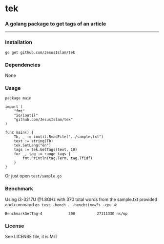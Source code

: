 # tek
### A golang package to get tags of an article
----------------------------------------------

### Installation
`go get github.com/JesusIslam/tek`

### Dependencies
None

### Usage
```
package main

import (
	"fmt"
	"io/ioutil"
	"github.com/JesusIslam/tek"
)

func main() {
	Tb, _ := ioutil.ReadFile("../sample.txt")
	text := string(Tb)
	tek.SetLang("en")
	tags := tek.GetTags(text, 10)
	for _, tag := range tags {
		fmt.Println(tag.Term, tag.Tfidf)
	}
}
```

Or just open `test/sample.go`

### Benchmark
Using i3-3217U @1.8GHz with 370 total words from the sample.txt provided and command `go test -bench . -benchtime=5s -cpu 4`:
```
BenchmarkGetTag-4            300          27111330 ns/op
```

### License
See LICENSE file, it is MIT